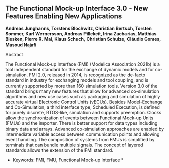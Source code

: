 
## The Functional Mock-up Interface 3.0 - New Features Enabling New Applications

**Andreas Junghanns, Torstens Blochwitz, Christian Bertsch, Torsten Sommer,
Karl Wernersson, Andreas Pillekeit, Irina Zacharias, Matthias Blesken, Pierre R. Mai,
Klaus Schuch, Christian Schulze, Cláudio Gomes, Masoud Najafi**

Abstract

The Functional Mock-up Interface (FMI) (Modelica Association
2021b) is a tool independent standard for the exchange
of dynamic models and for co-simulation. FMI
2.0, released in 2014, is recognized as the de-facto standard
in industry for exchanging models and tool coupling,
and is currently supported by more than 160 simulation
tools. Version 3.0 of the standard brings many new features
that allow for advanced co-simulation algorithms
and new use cases such as packaging and simulation of
highly accurate virtual Electronic Control Units (vECUs).
Besides Model-Exchange and Co-Simulation, a third interface
type, Scheduled Execution, is defined for purely
discrete, RTOS-like, simulation and supports preemption.
Clocks allow the synchronization of events between Functional
Mock-up Units (FMUs) and the importer. There
is better support for data types including binary data and
arrays. Advanced co-simulation approaches are enabled
by intermediate variable access between communication
points and allowing event handling. The composition of
systems from FMUs is simplified by terminals that can
bundle multiple signals. The concept of layered standards
allows the extension of the FMI standard.

* Keywords: FMI, FMU, Functional Mock-up Interface *
